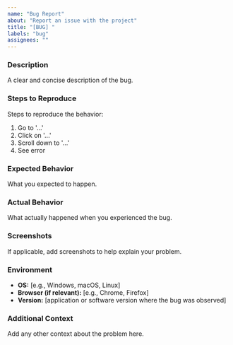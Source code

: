 ```yaml
---
name: "Bug Report"
about: "Report an issue with the project"
title: "[BUG] "
labels: "bug"
assignees: ""
---
```


### Description
A clear and concise description of the bug.

### Steps to Reproduce
Steps to reproduce the behavior:
1. Go to '...'
2. Click on '...'
3. Scroll down to '...'
4. See error

### Expected Behavior
What you expected to happen.

### Actual Behavior
What actually happened when you experienced the bug.

### Screenshots
If applicable, add screenshots to help explain your problem.

### Environment
- **OS:** [e.g., Windows, macOS, Linux]
- **Browser (if relevant):** [e.g., Chrome, Firefox]
- **Version:** [application or software version where the bug was observed]

### Additional Context
Add any other context about the problem here.
